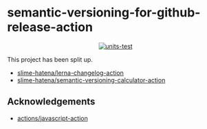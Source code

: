# semantic-versioning-for-github-release-action

<p align="center">
  <a href="https://github.com/Slime-hatena/semantic-versioning-for-github-release-action/actions/workflows/test.yml"><img alt="units-test" src="https://github.com/Slime-hatena/semantic-versioning-for-github-release-action/actions/workflows/test.yml/badge.svg"></a>
</p>

This project has been split up.

- [slime-hatena/lerna-changelog-action](https://github.com/slime-hatena/lerna-changelog-action)
- [slime-hatena/semantic-versioning-calculator-action](https://github.com/slime-hatena/semantic-versioning-calculator-action)

## Acknowledgements

- [actions/javascript-action](https://github.com/actions/javascript-action)
